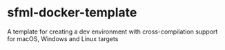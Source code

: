 # sfml-docker-template
A template for creating a dev environment with cross-compilation support for macOS, Windows and Linux targets
